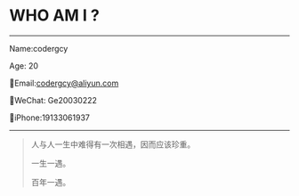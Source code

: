 # WHO AM I ?

---

 Name:codergcy

  Age: 20

  📩Email:codergcy@aliyun.com

  💬WeChat: Ge20030222
  
  📱iPhone:19133061937

---

> 人与人一生中难得有一次相遇，因而应该珍重。
>
> 一生一遇。
>
> 百年一遇。

